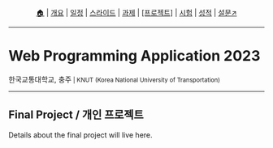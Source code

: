 <p id="menu" align="center">
  <a href="https://ut-nodejs.github.io" title="Home">🏠</a> |
  <a href="about.html" title="About">개요</a> |
  <a href="/schedule.html" title="Schedule">일정</a> |
  <a href="/slides.html" title="Slides">스라이드</a> |
  <a href="/practice.html" title="Practice">과제</a> |
  <a href="/project.html" title="Project"><u>[프로젝트]</u></a> |
  <a href="/tests.html" title="Tests">시험</a> |
  <a href="/grading.html" title="Grading">성적</a> |
  <a href="https://pollev.com/aarons007" title="PollEverywhere">설문↗️</a>
</p>

---

# Web Programming Application 2023

<p>한국교통대학교, 충주<small> | KNUT (Korea National University of Transportation)</small></p>

---

## Final Project / 개인 프로젝트

Details about the final project will live here.
